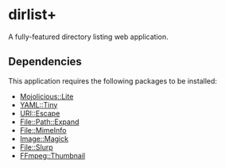 # dirlist+

A fully-featured directory listing web application.


## Dependencies

This application requires the following packages to be installed:

  - [Mojolicious::Lite](http://mojolicio.us/)
  - [YAML::Tiny](http://search.cpan.org/dist/YAML-Tiny/lib/YAML/Tiny.pm)
  - [URI::Escape](http://search.cpan.org/~gaas/URI-1.60/URI/Escape.pm)
  - [File::Path::Expand](http://search.cpan.org/~rclamp/File-Path-Expand-1.02/lib/File/Path/Expand.pm)
  - [File::MimeInfo](http://search.cpan.org/~michielb/File-MimeInfo-0.21/lib/File/MimeInfo.pm)
  - [Image::Magick](http://www.imagemagick.org/script/perl-magick.php)
  - [File::Slurp](http://search.cpan.org/~uri/File-Slurp-9999.19/lib/File/Slurp.pm)
  - [FFmpeg::Thumbnail](http://search.cpan.org/~bbqsauls/FFmpeg-Thumbnail-0.02/lib/FFmpeg/Thumbnail.pm)
